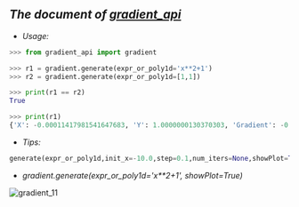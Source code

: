 ## ***The document of [gradient_api]()*** ##


- *Usage:*

```python
>>> from gradient_api import gradient

>>> r1 = gradient.generate(expr_or_poly1d='x**2+1')
>>> r2 = gradient.generate(expr_or_poly1d=[1,1])

>>> print(r1 == r2)
True

>>> print(r1)
{'X': -0.00011417981541647683, 'Y': 1.0000000130370303, 'Gradient': -0.00022835963083295366, 'Numloop': 51}
```

- *Tips:*
```python
generate(expr_or_poly1d,init_x=-10.0,step=0.1,num_iters=None,showPlot=True)
```

- *gradient.generate(expr_or_poly1d='x**2+1', showPlot=True)*

![gradient_11](https://i.imgur.com/Mw4LmdE.gif)
